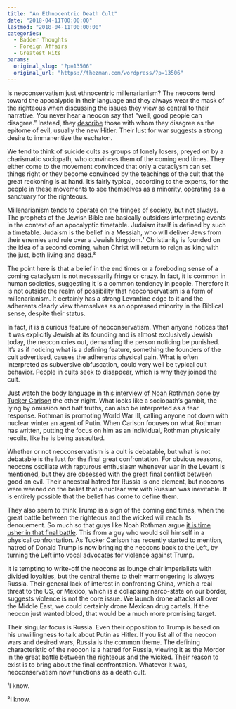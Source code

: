 ```yaml
---
title: "An Ethnocentric Death Cult"
date: "2018-04-11T00:00:00"
lastmod: "2018-04-11T00:00:00"
categories:
  - Badder Thoughts
  - Foreign Affairs
  - Greatest Hits
params:
  original_slug: "?p=13506"
  original_url: "https://thezman.com/wordpress/?p=13506"
---
```


Is neoconservatism just ethnocentric millenarianism? The neocons tend
toward the apocalyptic in their language and they always wear the mask
of the righteous when discussing the issues they view as central to
their narrative. You never hear a neocon say that “well, good people can
disagree.” Instead, they <a
href="https://www.commentarymagazine.com/foreign-policy/europe/russia/tucker-carlson-russian-line-syria-trump/"
rel="noopener" target="_blank">describe</a> those with whom they
disagree as the epitome of evil, usually the new Hitler. Their lust for
war suggests a strong desire to immanentize the eschaton.

We tend to think of suicide cults as groups of lonely losers, preyed on
by a charismatic sociopath, who convinces them of the coming end times.
They either come to the movement convinced that only a cataclysm can set
things right or they become convinced by the teachings of the cult that
the great reckoning is at hand. It’s fairly typical, according to the
experts, for the people in these movements to see themselves as a
minority, operating as a sanctuary for the righteous.

Millenarianism tends to operate on the fringes of society, but not
always. The prophets of the Jewish Bible are basically outsiders
interpreting events in the context of an apocalyptic timetable. Judaism
itself is defined by such a timetable. Judaism is the belief in a
Messiah, who will deliver Jews from their enemies and rule over a Jewish
kingdom.¹ Christianity is founded on the idea of a second coming, when
Christ will return to reign as king with the just, both living and
dead.²

The point here is that a belief in the end times or a foreboding sense
of a coming cataclysm is not necessarily fringe or crazy. In fact, it is
common in human societies, suggesting it is a common tendency in people.
Therefore it is not outside the realm of possibility that
neoconservatism is a form of millenarianism. It certainly has a strong
Levantine edge to it and the adherents clearly view themselves as an
oppressed minority in the Biblical sense, despite their status.

In fact, it is a curious feature of neoconservatism. When anyone notices
that it was explicitly Jewish at its founding and is almost exclusively
Jewish today, the neocon cries out, demanding the person noticing be
punished. It’s as if noticing what is a defining feature, something the
founders of the cult advertised, causes the adherents physical pain.
What is often interpreted as subversive obfuscation, could very well be
typical cult behavior. People in cults seek to disappear, which is why
they joined the cult.

Just watch the body language in
<a href="https://www.youtube.com/watch?v=kfq7Twh6J44" rel="noopener"
target="_blank">this interview of Noah Rothman done by Tucker
Carlson</a> the other night. What looks like a sociopath’s gambit, the
lying by omission and half truths, can also be interpreted as a fear
response. Rothman is promoting World War III, calling anyone not down
with nuclear winter an agent of Putin. When Carlson focuses on what
Rothman has written, putting the focus on him as an individual, Rothman
physically recoils, like he is being assaulted.

Whether or not neoconservatism is a cult is debatable, but what is not
debatable is the lust for the final great confrontation. For obvious
reasons, neocons oscillate with rapturous enthusiasm whenever war in the
Levant is mentioned, but they are obsessed with the great final conflict
between good an evil. Their ancestral hatred for Russia is one element,
but neocons were weened on the belief that a nuclear war with Russian
was inevitable. It is entirely possible that the belief has come to
define them.

They also seem to think Trump is a sign of the coming end times, when
the great battle between the righteous and the wicked will reach its
denouement. So much so that guys like Noah Rothman argue <a
href="https://www.commentarymagazine.com/politics-ideas/an-unpopular-approach-trade-populism-problem/"
rel="noopener" target="_blank">it is time usher in that final battle</a>.
This from a guy who would soil himself in a physical confrontation. As
Tucker Carlson has recently started to mention, hatred of Donald Trump
is now bringing the neocons back to the Left, by turning the Left into
vocal advocates for violence against Trump.

It is tempting to write-off the neocons as lounge chair imperialists
with divided loyalties, but the central theme to their warmongering is
always Russia. Their general lack of interest in confronting China,
which a real threat to the US, or Mexico, which is a collapsing
narco-state on our border, suggests violence is not the core issue. We
launch drone attacks all over the Middle East, we could certainly drone
Mexican drug cartels. If the neocon just wanted blood, that would be a
much more promising target.

Their singular focus is Russia. Even their opposition to Trump is based
on his unwillingness to talk about Putin as Hitler. If you list all of
the neocon wars and desired wars, Russia is the common theme. The
defining characteristic of the neocon is a hatred for Russia, viewing it
as the Mordor in the great battle between the righteous and the wicked.
Their reason to exist is to bring about the final confrontation.
Whatever it was, neoconservatism now functions as a death cult.

¹I know.

²I know.
